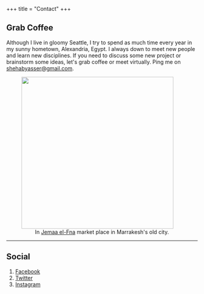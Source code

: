 +++
title = "Contact"
+++

## Grab Coffee

Although I live in gloomy Seattle, I try to spend as much time every year in my sunny hometown, Alexandria, Egypt. I always down to meet new people and learn new disciplines. If you need to discuss some new project or brainstorm some ideas, let's grab coffee or meet virtually. Ping me on [shehabyasser@gmail.com](mailto:shehabyasser@gmail.com).

<figure>
  <img src="/images/market.jpg" width="400" height="400" />
  <figcaption align="center">In <a href="https://en.wikipedia.org/wiki/Jemaa_el-Fnaa">Jemaa el-Fna</a> market place in Marrakesh's old city.</figcaption>
</figure>

---

## Social

1. [Facebook](https://www.facebook.com/shehio.yasser/)
2. [Twitter](https://twitter.com/shehabyasser)
3. [Instagram](https://www.instagram.com/shehabyasser/)